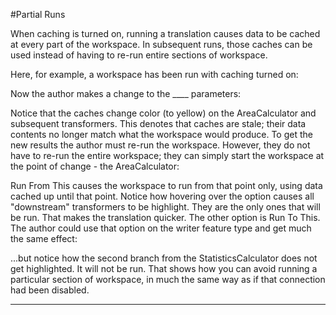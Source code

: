 #Partial Runs

When caching is turned on, running a translation causes data to be cached at every part of the workspace. In subsequent runs, those caches can be used instead of having to re-run entire sections of workspace.

Here, for example, a workspace has been run with caching turned on:

<!-- Screenshot--> 

Now the author makes a change to the ____ parameters:

<!-- screenshot-->

Notice that the caches change color (to yellow) on the AreaCalculator and subsequent transformers. This denotes that caches are stale; their data contents no longer match what the workspace would produce.
To get the new results the author must re-run the workspace. However, they do not have to re-run the entire workspace; they can simply start the workspace at the point of change - the AreaCalculator:

<!-- screenshot -->

Run From This causes the workspace to run from that point only, using data cached up until that point. Notice how hovering over the option causes all "downstream" transformers to be highlight. They are the only ones that will be run. That makes the translation quicker.
The other option is Run To This. The author could use that option on the writer feature type and get much the same effect:

...but notice how the second branch from the StatisticsCalculator does not get highlighted. It will not be run. That shows how you can avoid running a particular section of workspace, in much the same way as if that connection had been disabled.

---

